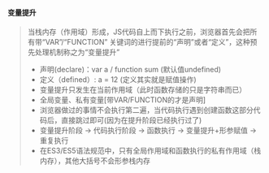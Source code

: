 #### 变量提升
> 当栈内存（作用域）形成，JS代码自上而下执行之前，浏览器首先会把所有带“VAR”/“FUNCTION” 关键词的进行提前的“声明”或者“定义”，这种预先处理机制称之为“变量提升” 
> - 声明(declare)：var a / function sum (默认值undefined) 
> - 定义（defined）: a = 12 (定义其实就是赋值操作)
> - 变量提升只发生在当前作用域（此时函数存储的只是字符串而已）
> - 全局变量、私有变量[带VAR/FUNCTION的才是声明]
> - 浏览器做过的事情不会执行第二遍，当代码执行遇到创建函数这部分代码后，直接跳过即可(因为在提升阶段已经执行过了)
> - 变量提升阶段 -> 代码执行阶段 -> 函数执行 -> 变量提升+形参赋值 -> 重复执行
> - 在ES3/ES5语法规范中，只有全局作用域和函数执行的私有作用域（栈内存），其他大括号不会形参栈内存
> 